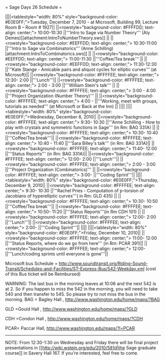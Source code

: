 = Sage Days 26 Schedule =


||||<tablestyle="width: 80%" style="background-color: #E0E0FF;">Tuesday, December 7, 2010 - at Microsoft, Building 99, Lecture Room B – Room # 1927||
||<rowstyle="background-color: #FFFFDD; text-align: center;"> 10:00-10:30  ||'''Intro to Sage via Number Theory''' (Aly Deines)[[attachment:IntroToNumberTheory.sws]] ||
||<rowstyle="background-color: #EEFFDD; text-align: center;"> 10:30-11:00  ||'''Intro to Sage via Combinatorics''' (Anne Schilling)[attachment:IntroToCombinatorics.sws]] ||
||<rowstyle="background-color: #EEFFDD; text-align: center;"> 11:00-11:30  ||'''Coffee/Tea break''' ||
||<rowstyle="background-color: #EEFFDD; text-align: center;"> 11:30-12:30  ||'''Kate Stange - Amicable pairs and aliquot cycles for elliptic curves''' (at Microsoft)||
||<rowstyle="background-color: #FFFFEE; text-align: center;"> 12:30- 2:00  ||'''Lunch'''||
||<rowstyle="background-color: #FFFFEE; text-align: center;"> 2:00 - 3:00  ||'''William Stein's talk'''  ||
||<rowstyle="background-color: #FFFFEE; text-align: center;"> 3:00 - 4:00  ||'''Project Organization (Number Theory)''' ||
||<rowstyle="background-color: #FFFFEE; text-align: center;"> 4:00 -       ||'''Working, meet with groups, tutorials as needed''' (at Microsoft or Back at the Inn) ||
||||
||||<tablestyle="width: 80%" style="background-color: #E0E0FF;">Wednesday, December 8, 2010||
||<rowstyle="background-color: #FFFFEE; text-align: center;"> 9:30- 10:30  ||'''Anne Schilling - How to play with crystals and symmetric functions in Sage''' (in Rm: BAG 331A) ||
||<rowstyle="background-color: #FFFFEE; text-align: center;"> 10:30- 10:40  ||'''Coffee/Tea break'''||
||<rowstyle="background-color: #FFFFEE; text-align: center;"> 10:40 - 11:40  ||'''Sara Billey's talk''' (in Rm: BAG 331A)||
||<rowstyle="background-color: #FFFFEE; text-align: center;"> 11:40- 12:00  ||'''Status Reports''' (in Rm: BAG 331A)||
||<rowstyle="background-color: #FFFFEE; text-align: center;"> 12:00-  2:00  ||'''Lunch'''||
||<rowstyle="background-color: #FFFFEE; text-align: center;"> 2:00 - 3:00  ||'''Project Organization (Combinatorics)''' ||
||<rowstyle="background-color: #FFFFEE; text-align: center;">  3:00-        ||'''Coding Sprint'''||
||||<tablestyle="width: 80%" style="background-color: #E0E0FF;">Thursday, December 9, 2010||
||<rowstyle="background-color: #FFFFEE; text-align: center;"> 9:30- 10:30  ||'''Rachel Pries - Computation of p-torsion of Jacobians of hyperelliptic curves'''( in Rm: GLD 435) ||
||<rowstyle="background-color: #FFFFEE; text-align: center;"> 10:30- 10:50  ||'''Coffee/Tea break'''||
||<rowstyle="background-color: #FFFFEE; text-align: center;"> 10:50- 11:20  ||'''Status Reports'''(in Rm CDH 101) ||
||<rowstyle="background-color: #FFFFEE; text-align: center;"> 12:00-  2:00  ||'''Lunch'''||
||<rowstyle="background-color: #FFFFEE; text-align: center;">  2:00-        ||'''Coding Sprint'''||
||||
||||<tablestyle="width: 80%" style="background-color: #E0E0FF;">Friday, December 10, 2010||
||<rowstyle="background-color: #FFFFEE; text-align: center;"> 11:00- 12:00  ||'''Status Reports, where do we go from here''' (in Rm: PCAR 391)||
||<rowstyle="background-color: #FFFFEE; text-align: center;"> 12:00-        ||'''Lunch/coding sprints until everyone is gone'''||

Microsoft bus Schedule = http://www.soundtransit.org/Riding-Sound-Transit/Schedules-and-Facilities/ST-Express-Bus/542-Weekday.xml
(cost of this Bus ticket will be Reimbursed)

WARNING: The last bus in the morning leaves at 10:06 and the next 542 is at 2. So if you happen to miss the 542 in the morning, you will need to take 540 and then transfer to 545. So please try to not miss the bus in the morning. 
BAG = Bagley Hall , http://www.washington.edu/home/maps/?BAG

GLD =Gould Hall , http://www.washington.edu/home/maps/?GLD

CDH =Condon Hall , http://www.washington.edu/home/maps/?CDH

PCAR= Paccar Hall, http://www.washington.edu/maps/?l=PCAR

-----

NOTE: From 12:30-1:30 on Wednesday and Friday there will be final project presentations in [[http://wiki.wstein.org/edu/2010/581d|the Sage graduate course]] in Savery Hall 167.  If you're interested, feel free to come. 
